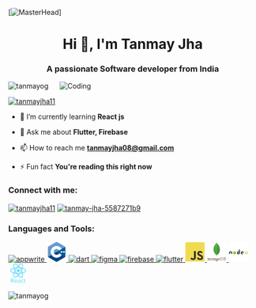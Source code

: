 [![MasterHead](https://i.pinimg.com/originals/42/17/4f/42174f4bedc2807935235a3722e11f68.gif)]
<h1 align="center">Hi 👋, I'm Tanmay Jha</h1>
<h3 align="center">A passionate Software developer from India</h3>
<img align="right" alt="Coding" width="400" src="https://external-content.duckduckgo.com/iu/?u=https%3A%2F%2Fmedia.giphy.com%2Fmedia%2FZVik7pBtu9dNS%2Fgiphy.gif&f=1&nofb=1&ipt=bd9dcf9ec1986d69b812a33696231fa0444f7f44ccc05ca96dae97a95c1d344c&ipo=images">

<p align="left"> <img src="https://komarev.com/ghpvc/?username=tanmayog&label=Profile%20views&color=0e75b6&style=flat" alt="tanmayog" /> </p>

<p align="left"> <a href="https://twitter.com/tanmayjha11" target="blank"><img src="https://img.shields.io/twitter/follow/tanmayjha11?logo=twitter&style=for-the-badge" alt="tanmayjha11" /></a> </p>

- 🌱 I’m currently learning **React js**

- 💬 Ask me about **Flutter, Firebase**

- 📫 How to reach me **tanmayjha08@gmail.com**

- ⚡ Fun fact **You're reading this right now**

<h3 align="left">Connect with me:</h3>
<p align="left">
<a href="https://twitter.com/tanmayjha11" target="blank"><img align="center" src="https://raw.githubusercontent.com/rahuldkjain/github-profile-readme-generator/master/src/images/icons/Social/twitter.svg" alt="tanmayjha11" height="30" width="40" /></a>
<a href="https://linkedin.com/in/tanmay-jha-5587271b9" target="blank"><img align="center" src="https://raw.githubusercontent.com/rahuldkjain/github-profile-readme-generator/master/src/images/icons/Social/linked-in-alt.svg" alt="tanmay-jha-5587271b9" height="30" width="40" /></a>
</p>

<h3 align="left">Languages and Tools:</h3>
<p align="left"> <a href="https://appwrite.io" target="_blank" rel="noreferrer"> <img src="https://www.vectorlogo.zone/logos/appwriteio/appwriteio-icon.svg" alt="appwrite" width="40" height="40"/> </a> <a href="https://www.w3schools.com/cpp/" target="_blank" rel="noreferrer"> <img src="https://raw.githubusercontent.com/devicons/devicon/master/icons/cplusplus/cplusplus-original.svg" alt="cplusplus" width="40" height="40"/> </a> <a href="https://dart.dev" target="_blank" rel="noreferrer"> <img src="https://www.vectorlogo.zone/logos/dartlang/dartlang-icon.svg" alt="dart" width="40" height="40"/> </a> <a href="https://www.figma.com/" target="_blank" rel="noreferrer"> <img src="https://www.vectorlogo.zone/logos/figma/figma-icon.svg" alt="figma" width="40" height="40"/> </a> <a href="https://firebase.google.com/" target="_blank" rel="noreferrer"> <img src="https://www.vectorlogo.zone/logos/firebase/firebase-icon.svg" alt="firebase" width="40" height="40"/> </a> <a href="https://flutter.dev" target="_blank" rel="noreferrer"> <img src="https://www.vectorlogo.zone/logos/flutterio/flutterio-icon.svg" alt="flutter" width="40" height="40"/> </a> <a href="https://developer.mozilla.org/en-US/docs/Web/JavaScript" target="_blank" rel="noreferrer"> <img src="https://raw.githubusercontent.com/devicons/devicon/master/icons/javascript/javascript-original.svg" alt="javascript" width="40" height="40"/> </a> <a href="https://www.mongodb.com/" target="_blank" rel="noreferrer"> <img src="https://raw.githubusercontent.com/devicons/devicon/master/icons/mongodb/mongodb-original-wordmark.svg" alt="mongodb" width="40" height="40"/> </a> <a href="https://nodejs.org" target="_blank" rel="noreferrer"> <img src="https://raw.githubusercontent.com/devicons/devicon/master/icons/nodejs/nodejs-original-wordmark.svg" alt="nodejs" width="40" height="40"/> </a> <a href="https://reactjs.org/" target="_blank" rel="noreferrer"> <img src="https://raw.githubusercontent.com/devicons/devicon/master/icons/react/react-original-wordmark.svg" alt="react" width="40" height="40"/> </a> </p>

<p><img align="left" src="https://github-readme-stats.vercel.app/api/top-langs?username=tanmayog&show_icons=true&locale=en&layout=compact" alt="tanmayog" /></p>

<!-- <p>&nbsp;<img align="center" src="https://github-readme-stats.vercel.app/api?username=tanmayog&show_icons=true&locale=en" alt="tanmayog" /></p>
 -->
